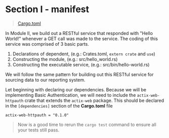 # Section I - manifest

> [Cargo.toml](https://github.com/dsietz/rust-daas/blob/master/Cargo.toml)

In Module II, we build out a RESTful service that responded with "Hello World!" whenever a GET call was made to the service. The coding of this service was comprised of 3 basic parts.

1. Declarations of dependent, \(e.g.: Crates.toml, `extern crate` and `use`\)
2. Constructing the module, \(e.g.: src/hello\_world.rs\)
3. Constructing the executable service, \(e.g.: src/bin/hello-world.rs\)

We will follow the same pattern for building out this RESTful service for sourcing data to our reporting system.

Let beginning with declaring our dependencies. Because we will be implementing Basic Authentication, we will need to include the `actix-web-httpauth` crate that extends the `actix-web` package. This should be declared in the `[dependencies]` section of the **Cargo.toml** file

```text
actix-web-httpauth = "0.1.0"
```

> Now is a good time to rerun the `cargo test` command to ensure all your tests still pass.

